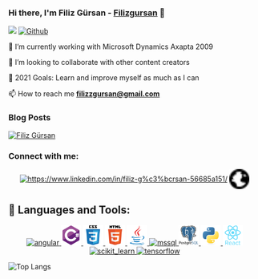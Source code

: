 ### Hi there, I'm Filiz Gürsan - [Filizgursan](https://github.com/Filizgursan) 👋

![](https://visitor-badge.laobi.icu/badge?page_id=Filizgursan)   [![Github](https://img.shields.io/github/followers/Filizgursan?label=Follow&style=social)](https://github.com/Filizgursan)

🔭 I’m currently working with Microsoft Dynamics Axapta 2009 

👯  I’m looking to collaborate with other content creators

🥅 2021 Goals: Learn and improve myself as much as I can

📫 How to reach me **filizzgursan@gmail.com**

### Blog Posts
<!-- BLOG-POST-LIST:START -->
[![Filiz Gürsan](https://github-readme-medium.vercel.app/?username=filizzgursan)](https://medium.com/@filizzgursan)
<!-- BLOG-POST-LIST:END -->

<h3 align="left">Connect with me:</h3>
<p align="center">
<a href="https://www.linkedin.com/in/filiz-g%C3%BCrsan-56685a151/" target="blank"><img align="center" src="https://raw.githubusercontent.com/rahuldkjain/github-profile-readme-generator/master/src/images/icons/Social/linked-in-alt.svg" alt="https://www.linkedin.com/in/filiz-g%c3%bcrsan-56685a151/" height="40" width="40" /></a>
<a href="https://filizzgursan.medium.com/" target="blank"><img align="center" src="https://raw.githubusercontent.com/iconic/open-iconic/master/svg/globe.svg" alt="@filizgursan" height="40" width="40" /></a>
</p>

## 🧰 Languages and Tools:
<p align="center"> <a href="https://angular.io" target="_blank"> <img src="https://angular.io/assets/images/logos/angular/angular.svg" alt="angular" width="40" height="40"/> </a> <a href="https://www.w3schools.com/cs/" target="_blank"> <img src="https://raw.githubusercontent.com/devicons/devicon/master/icons/csharp/csharp-original.svg" alt="csharp" width="40" height="40"/> </a> <a href="https://www.w3schools.com/css/" target="_blank"> <img src="https://raw.githubusercontent.com/devicons/devicon/master/icons/css3/css3-original-wordmark.svg" alt="css3" width="40" height="40"/> </a> <a href="https://www.w3.org/html/" target="_blank"> <img src="https://raw.githubusercontent.com/devicons/devicon/master/icons/html5/html5-original-wordmark.svg" alt="html5" width="40" height="40"/> </a> <a href="https://www.java.com" target="_blank"> <img src="https://raw.githubusercontent.com/devicons/devicon/master/icons/java/java-original.svg" alt="java" width="40" height="40"/> </a> <a href="https://www.microsoft.com/en-us/sql-server" target="_blank"> <img src="https://www.svgrepo.com/show/303229/microsoft-sql-server-logo.svg" alt="mssql" width="40" height="40"/> </a> <a href="https://www.postgresql.org" target="_blank"> <img src="https://raw.githubusercontent.com/devicons/devicon/master/icons/postgresql/postgresql-original-wordmark.svg" alt="postgresql" width="40" height="40"/> </a> <a href="https://www.python.org" target="_blank"> <img src="https://raw.githubusercontent.com/devicons/devicon/master/icons/python/python-original.svg" alt="python" width="40" height="40"/> </a> <a href="https://reactjs.org/" target="_blank"> <img src="https://raw.githubusercontent.com/devicons/devicon/master/icons/react/react-original-wordmark.svg" alt="react" width="40" height="40"/> </a> <a href="https://scikit-learn.org/" target="_blank"> <img src="https://upload.wikimedia.org/wikipedia/commons/0/05/Scikit_learn_logo_small.svg" alt="scikit_learn" width="40" height="40"/> </a> <a href="https://www.tensorflow.org" target="_blank"> <img src="https://www.vectorlogo.zone/logos/tensorflow/tensorflow-icon.svg" alt="tensorflow" width="40" height="40"/> </a> </p>

![Top Langs](https://github-readme-stats.vercel.app/api/top-langs/?username=Filizgursan&theme=tokyonight)







